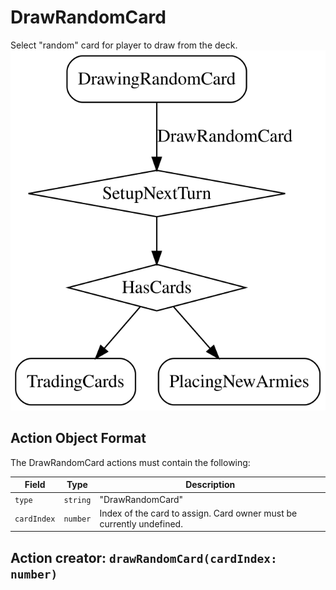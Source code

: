 

# DrawRandomCard
Select "random" card for player to draw from the deck.
![DrawRandomCard state diagram](drawrandomcard.svg)
  

## Action Object Format
The DrawRandomCard actions must contain the following:

Field        | Type       | Description
------------ | ---------- | -----------
`type`     | `string` | "DrawRandomCard"
`cardIndex` | `number` | Index of the card to assign. Card owner must be currently undefined.


## Action creator: `drawRandomCard(cardIndex: number)`

  
  